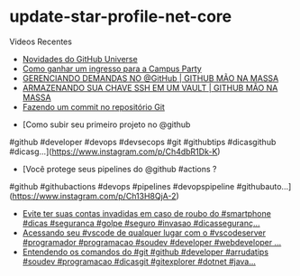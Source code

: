 # update-star-profile-net-core

Videos Recentes
<!-- YOUTUBE:START -->
- [Novidades do GitHub Universe](https://www.youtube.com/watch?v=cdt69anc1sU)
- [Como ganhar um ingresso para a Campus Party](https://www.youtube.com/watch?v=V5V5Sb_T03Y)
- [GERENCIANDO DEMANDAS NO @GitHub  | GITHUB MÃO NA MASSA](https://www.youtube.com/watch?v=KR6A8iEorHk)
- [ARMAZENANDO SUA CHAVE SSH EM UM VAULT | GITHUB MÃO NA MASSA](https://www.youtube.com/watch?v=y7e3ErKNfvU)
- [Fazendo um commit no repositório Git](https://www.youtube.com/watch?v=DPGj4ferbvU)
<!-- YOUTUBE:END -->

<!-- INSTA:START -->
- [Como subir seu primeiro projeto no @github 

#github #developer #devops #devsecops #git #githubtips #dicasgithub #dicasg...](https://www.instagram.com/p/Ch4dbR1Dk-K)
- [Você protege seus pipelines do @github #actions ?

#github #githubactions #devops #pipelines #devopspipeline #githubauto...](https://www.instagram.com/p/Ch13H8QjA-2)
- [Evite ter suas contas invadidas em caso de roubo do #smartphone #dicas #seguranca #golpe #seguro #invasao #dicasseguranç...](https://www.instagram.com/p/ChcNPxbjSc3)
- [Acessando seu #vscode de qualquer lugar com o #vscodeserver  #programador #programacao #soudev #developer #webdeveloper ...](https://www.instagram.com/p/ChZjbvijpif)
- [Entendendo os comandos do #git  #github #developer #arrudatips #soudev #programacao #dicasgit #gitexplorer #dotnet #java...](https://www.instagram.com/p/ChW_wwhjd9K)
<!-- INSTA:END -->
